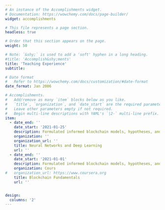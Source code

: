 ```yaml
---
# An instance of the Accomplishments widget.
# Documentation: https://wowchemy.com/docs/page-builder/
widget: accomplishments

# This file represents a page section.
headless: true

# Order that this section appears on the page.
weight: 50

# Note: `&shy;` is used to add a 'soft' hyphen in a long heading.
#title: 'Accomplish&shy;ments'
title: 'Teaching Experience'
subtitle:

# Date format
#   Refer to https://wowchemy.com/docs/customization/#date-format
date_format: Jan 2006

# Accomplishments.
#   Add/remove as many `item` blocks below as you like.
#   `title`, `organization`, and `date_start` are the required parameters.
#   Leave other parameters empty if not required.
#   Begin multi-line descriptions with YAML's `|2-` multi-line prefix.
item:
  - date_end: ''
    date_start: '2021-01-25'
    description: Formulated informed blockchain models, hypotheses, and use cases.
    organization: ''
    organization_url: ''
    title: Neural Networks and Deep Learning
    url: ''
  - date_end: ''
    date_start: '2021-01-01'
    description: Formulated informed blockchain models, hypotheses, and use cases.
    organization: Cours
#   organization_url: https://www.coursera.org    
    title: Blockchain Fundamentals
    url: ''


design:
  columns: '2'
---
```

